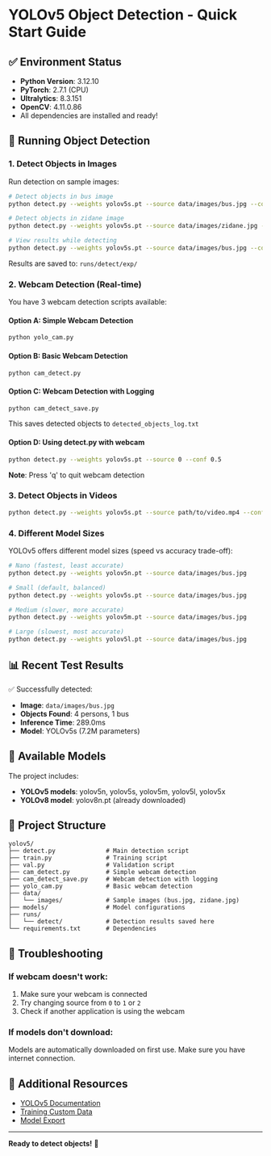 # YOLOv5 Object Detection - Quick Start Guide

## ✅ Environment Status

- **Python Version**: 3.12.10
- **PyTorch**: 2.7.1 (CPU)
- **Ultralytics**: 8.3.151
- **OpenCV**: 4.11.0.86
- All dependencies are installed and ready!

## 🚀 Running Object Detection

### 1. Detect Objects in Images

Run detection on sample images:

```bash
# Detect objects in bus image
python detect.py --weights yolov5s.pt --source data/images/bus.jpg --conf 0.5

# Detect objects in zidane image
python detect.py --weights yolov5s.pt --source data/images/zidane.jpg --conf 0.5

# View results while detecting
python detect.py --weights yolov5s.pt --source data/images/bus.jpg --conf 0.5 --view-img
```

Results are saved to: `runs/detect/exp/`

### 2. Webcam Detection (Real-time)

You have 3 webcam detection scripts available:

#### Option A: Simple Webcam Detection

```bash
python yolo_cam.py
```

#### Option B: Basic Webcam Detection

```bash
python cam_detect.py
```

#### Option C: Webcam Detection with Logging

```bash
python cam_detect_save.py
```

This saves detected objects to `detected_objects_log.txt`

#### Option D: Using detect.py with webcam

```bash
python detect.py --weights yolov5s.pt --source 0 --conf 0.5
```

**Note**: Press 'q' to quit webcam detection

### 3. Detect Objects in Videos

```bash
python detect.py --weights yolov5s.pt --source path/to/video.mp4 --conf 0.5
```

### 4. Different Model Sizes

YOLOv5 offers different model sizes (speed vs accuracy trade-off):

```bash
# Nano (fastest, least accurate)
python detect.py --weights yolov5n.pt --source data/images/bus.jpg

# Small (default, balanced)
python detect.py --weights yolov5s.pt --source data/images/bus.jpg

# Medium (slower, more accurate)
python detect.py --weights yolov5m.pt --source data/images/bus.jpg

# Large (slowest, most accurate)
python detect.py --weights yolov5l.pt --source data/images/bus.jpg
```

## 📊 Recent Test Results

✅ Successfully detected:

- **Image**: `data/images/bus.jpg`
- **Objects Found**: 4 persons, 1 bus
- **Inference Time**: 289.0ms
- **Model**: YOLOv5s (7.2M parameters)

## 🎯 Available Models

The project includes:

- **YOLOv5 models**: yolov5n, yolov5s, yolov5m, yolov5l, yolov5x
- **YOLOv8 model**: yolov8n.pt (already downloaded)

## 📁 Project Structure

```
yolov5/
├── detect.py              # Main detection script
├── train.py               # Training script
├── val.py                 # Validation script
├── cam_detect.py          # Simple webcam detection
├── cam_detect_save.py     # Webcam detection with logging
├── yolo_cam.py            # Basic webcam detection
├── data/
│   └── images/            # Sample images (bus.jpg, zidane.jpg)
├── models/                # Model configurations
├── runs/
│   └── detect/            # Detection results saved here
└── requirements.txt       # Dependencies
```

## 🔧 Troubleshooting

### If webcam doesn't work:

1. Make sure your webcam is connected
2. Try changing source from `0` to `1` or `2`
3. Check if another application is using the webcam

### If models don't download:

Models are automatically downloaded on first use. Make sure you have internet connection.

## 📖 Additional Resources

- [YOLOv5 Documentation](https://docs.ultralytics.com/yolov5/)
- [Training Custom Data](https://docs.ultralytics.com/yolov5/tutorials/train_custom_data/)
- [Model Export](https://docs.ultralytics.com/yolov5/tutorials/model_export/)

---

**Ready to detect objects!** 🎉
